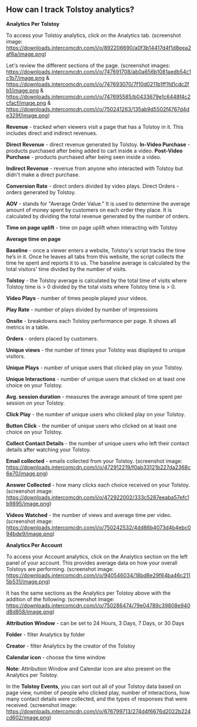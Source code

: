 ## How can I track Tolstoy analytics?

**Analytics Per Tolstoy**

To access your Tolstoy analytics, click on the Analytics tab. (screenshot image: https://downloads.intercomcdn.com/i/o/892206690/a0f3b14417d4f1d8eea2af6a/image.png) 

Let's review the different sections of the page. (screenshot images: https://downloads.intercomcdn.com/i/o/747691708/ab0a656b1081aedb54c1c1b7/image.png & https://downloads.intercomcdn.com/i/o/747693070/7f10d0211b1ff1fd1cdc2fb1/image.png & https://downloads.intercomcdn.com/i/o/747695585/b0433679e1c6448f4c2cfacf/image.png & https://downloads.intercomcdn.com/i/o/750241263/135ab9d5502f4767d4de329f/image.png) 

**Revenue** - tracked when viewers visit a page that has a Tolstoy in it. This includes direct and indirect revenues.

**Direct Revenue** - direct revenue generated by Tolstoy.
**In-Video Purchase** - products purchased after being added to cart inside a video.
**Post-Video Purchase** - products purchased after being seen inside a video.

**Indirect Revenue** - revenue from anyone who interacted with Tolstoy but didn't make a direct purchase.

**Conversion Rate** - direct orders divided by video plays.
Direct Orders - orders generated by Tolstoy.

**AOV** - stands for "Average Order Value." It is used to determine the average amount of money spent by customers on each order they place. It is calculated by dividing the total revenue generated by the number of orders.

**Time on page uplift** - time on page uplift when interacting with Tolstoy

**Average time on page**

**Baseline** - once a viewer enters a website, Tolstoy's script tracks the time he’s in it. Once he leaves all tabs from this website, the script collects the time he spent and reports it to us. The baseline average is calculated by the total visitors' time divided by the number of visits.

**Tolstoy** - the Tolstoy average is calculated by the total time of visits where Tolstoy time is > 0 divided by the total visits where Tolstoy time is > 0.

**Video Plays** - number of times people played your videos.

**Play Rate** - number of plays divided by number of impressions

**Onsite** - breakdowns each Tolstoy performance per page. It shows all metrics in a table.

**Orders** - orders placed by customers.

**Unique views** - the number of times your Tolstoy was displayed to unique visitors.

**Unique Plays** - number of unique users that clicked play on your Tolstoy.

**Unique Interactions** - number of unique users that clicked on at least one choice on your Tolstoy.

**Avg. session duration** - measures the average amount of time spent per session on your Tolstoy. 

**Click Play** - the number of unique users who clicked play on your Tolstoy.

**Button Click** - the number of unique users who clicked on at least one choice on your Tolstoy.

**Collect Contact Details** - the number of unique users who left their contact details after watching your Tolstoy.

**Email collected** - emails collected from your Tolstoy. (screenshot image: https://downloads.intercomcdn.com/i/o/472912219/f0ab33121b227da2368c6e70/image.png) 

**Answer Collected** - how many clicks each choice received on your Tolstoy. (screenshot image: https://downloads.intercomcdn.com/i/o/472922002/333c5287eeaba57efc1b9895/image.png) 

**Videos Watched** - the number of views and average time per video. (screenshot image: https://downloads.intercomcdn.com/i/o/750242532/4dd86b4073d4b4ebc094bde9/image.png) 

**Analytics Per Account**

To access your Account analytics, click on the Analytics section on the left panel of your account. This provides average data on how your overall Tolstoys are performing. (screenshot image: https://downloads.intercomcdn.com/i/o/940546034/18bd8e29f64ba46c2115b531/image.png) 

It has the same sections as the Analytics per Tolstoy above with the addition of the following: (screenshot image: https://downloads.intercomcdn.com/i/o/750286474/79e04789c39808e940d8d858/image.png) 

**Attribution Window** - can be set to 24 Hours, 3 Days, 7 Days, or 30 Days

**​Folder** - filter Analytics by folder

**Creator** - filter Analytics by the creator of the Tolstoy

**Calendar icon** - choose the time window

**Note:** Attribution Window and Calendar icon are also present on the Analytics per Tolstoy.

In the **Tolstoy Events**, you can sort out all of your Tolstoy data based on page view, number of people who clicked play, number of interactions, how many contact details were collected, and the types of responses that were received. (screenshot image: https://downloads.intercomcdn.com/i/o/676799713/274d4f6676d2022b224cd602/image.png) 
